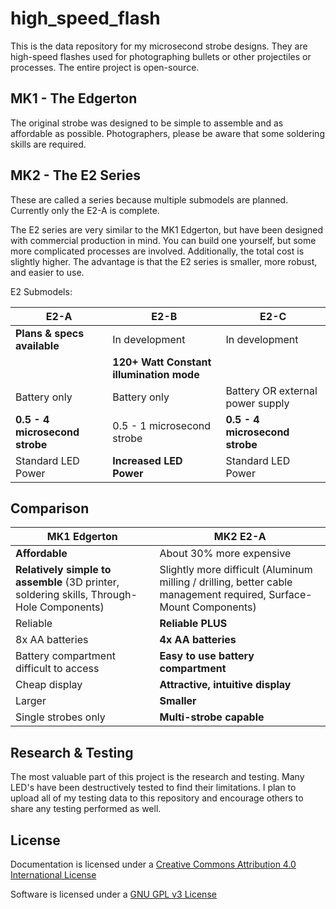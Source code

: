 # high_speed_flash
This is the data repository for my microsecond strobe designs.  They are high-speed flashes used for photographing bullets or other projectiles or processes.  The entire project is open-source.

## MK1 - The Edgerton

The original strobe was designed to be simple to assemble and as affordable as possible.  Photographers, please be aware that some soldering skills are required.

## MK2 - The E2 Series

These are called a series because multiple submodels are planned.  Currently only the E2-A is complete.

The E2 series are very similar to the MK1 Edgerton, but have been designed with commercial production in mind.  You can build one yourself, but some more complicated processes are involved.  Additionally, the total cost is slightly higher.  The advantage is that the E2 series is smaller, more robust, and easier to use.

E2 Submodels:

E2-A | E2-B | E2-C
------------ | ------------- | -------------
**Plans & specs available** | In development | In development
 |  | **120+ Watt Constant illumination mode**
Battery only | Battery only | Battery OR external power supply
**0.5 - 4 microsecond strobe** | 0.5 - 1 microsecond strobe | **0.5 - 4 microsecond strobe**
Standard LED Power | **Increased LED Power** | Standard LED Power

## Comparison

MK1 Edgerton | MK2 E2-A
------------ | -------------
**Affordable** | About 30% more expensive
**Relatively simple to assemble** (3D printer, soldering skills, Through-Hole Components) | Slightly more difficult (Aluminum milling / drilling, better cable management required, Surface-Mount Components)
Reliable | **Reliable PLUS**
8x AA batteries | **4x AA batteries**
Battery compartment difficult to access | **Easy to use battery compartment**
Cheap display | **Attractive, intuitive display**
Larger | **Smaller**
Single strobes only | **Multi-strobe capable**

## Research & Testing
The most valuable part of this project is the research and testing.  Many LED's have been destructively tested to find their limitations.  I plan to upload all of my testing data to this repository and encourage others to share any testing performed as well.

## License

Documentation is licensed under a [Creative Commons Attribution 4.0 International License](https://creativecommons.org/licenses/by/4.0/)

Software is licensed under a [GNU GPL v3 License](https://www.gnu.org/licenses/gpl-3.0.txt)
